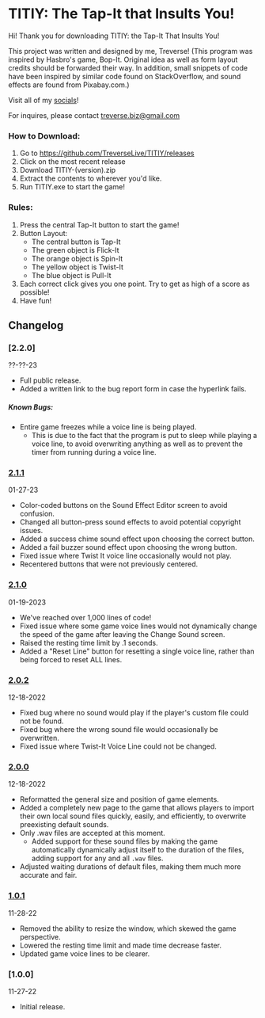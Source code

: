 # TITIY: The Tap-It that Insults You!
Hi! Thank you for downloading TITIY: the Tap-It That Insults You!

This project was written and designed by me, Treverse! 
(This program was inspired by Hasbro's game, Bop-It. Original idea as well as form layout credits
should be forwarded their way. In addition, small snippets of code have been inspired by similar
code found on StackOverflow, and sound effects are found from Pixabay.com.)

Visit all of my [socials](https://treverse.carrd.co)! 

For inquires, please contact [treverse.biz@gmail.com](mailto:treverse.biz@gmail.com)

### How to Download: 
1. Go to https://github.com/TreverseLive/TITIY/releases
2. Click on the most recent release
3. Download TITIY-(version).zip
4. Extract the contents to wherever you'd like.
5. Run TITIY.exe to start the game!

### Rules: 
1. Press the central Tap-It button to start the game!
2. Button Layout:
	- The central button is Tap-It
	- The green object is Flick-It
	- The orange object is Spin-It
	- The yellow object is Twist-It
	- The blue object is Pull-It
3. Each correct click gives you one point. Try to get as high of a score as possible!
4. Have fun!

## Changelog

### [2.2.0]
??-??-23
* Full public release.
* Added a written link to the bug report form in case the hyperlink fails.
##### Known Bugs: 
* Entire game freezes while a voice line is being played.
     * This is due to the fact that the program is put to sleep while playing a voice line, to avoid overwriting anything as well as to prevent the timer from running during a voice line.

### [2.1.1](https://github.com/TreverseLive/TITIY/releases/tag/v2.1.1)
01-27-23
* Color-coded buttons on the Sound Effect Editor screen to avoid confusion.
* Changed all button-press sound effects to avoid potential copyright issues.
* Added a success chime sound effect upon choosing the correct button.
* Added a fail buzzer sound effect upon choosing the wrong button.
* Fixed issue where Twist It voice line occasionally would not play.
* Recentered buttons that were not previously centered.

### [2.1.0](https://github.com/TreverseLive/TITIY/releases/tag/v2.1.0)
01-19-2023
* We've reached over 1,000 lines of code!
* Fixed issue where some game voice lines would not dynamically change the speed of the game after leaving the Change Sound screen.
* Raised the resting time limit by .1 seconds.
* Added a "Reset Line" button for resetting a single voice line, rather than being forced to reset ALL lines.

### [2.0.2](https://github.com/TreverseLive/TITIY/releases/tag/v2.0.2)
12-18-2022
* Fixed bug where no sound would play if the player's custom file could not be found.
* Fixed bug where the wrong sound file would occasionally be overwritten.
* Fixed issue where Twist-It Voice Line could not be changed.

### [2.0.0](https://github.com/TreverseLive/TITIY/releases/tag/v2.0.0)
12-18-2022
* Reformatted the general size and position of game elements.
* Added a completely new page to the game that allows players to import their own local sound files quickly, easily, and efficiently, to overwrite preexisting default sounds. 
* Only .wav files are accepted at this moment.
     * Added support for these sound files by making the game automatically dynamically adjust itself to the duration of the files, adding support for any and all `.wav` files.
* Adjusted waiting durations of default files, making them much more accurate and fair.

### [1.0.1](https://github.com/TreverseLive/TITIY/releases/tag/v1.0.1)
11-28-22
* Removed the ability to resize the window, which skewed the game perspective.
* Lowered the resting time limit and made time decrease faster.
* Updated game voice lines to be clearer.

### [1.0.0]
11-27-22
* Initial release.
